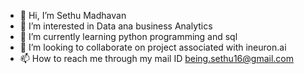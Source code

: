 - 👋 Hi, I’m Sethu Madhavan
- 👀 I’m interested in Data ana business Analytics
- 🌱 I’m currently learning python programming and sql
- 💞️ I’m looking to collaborate on project associated with ineuron.ai
- 📫 How to reach me through my mail ID being.sethu16@gmail.com

<!---
sethu1601/sethu1601 is a ✨ special ✨ repository because its `README.md` (this file) appears on your GitHub profile.
You can click the Preview link to take a look at your changes.
--->
